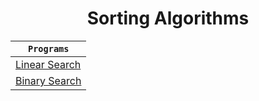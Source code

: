 <h1 align="center">Sorting Algorithms</h1>

<div align="center">

| **`Programs`** |
| ---------- |
| [Linear Search]() |
| [Binary Search]() |

</div>


